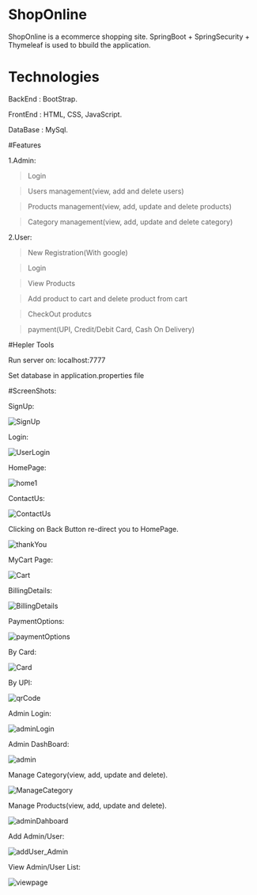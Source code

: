 # ShopOnline
ShopOnline is a ecommerce shopping site. SpringBoot + SpringSecurity + Thymeleaf is used to bbuild the application.

# Technologies
BackEnd : BootStrap.

FrontEnd : HTML, CSS, JavaScript.

DataBase : MySql.

#Features

1.Admin:

> Login

> Users management(view, add and delete users)
 
> Products management(view, add, update and delete products)

> Category management(view, add, update and delete category)

2.User:

> New Registration(With google)
 
> Login

> View Products

> Add product to cart and delete product from cart
 
> CheckOut produtcs

> payment(UPI, Credit/Debit Card, Cash On Delivery)

#Hepler Tools

Run server on: localhost:7777

Set database in application.properties file

#ScreenShots:

SignUp:

![SignUp](https://user-images.githubusercontent.com/95918824/145952997-0b7560f2-d616-4c6c-b9d1-9ec28aec9e52.png)

Login:

![UserLogin](https://user-images.githubusercontent.com/95918824/145953009-933d693e-e635-4210-b19f-dcaa7663f105.png)

HomePage:

![home1](https://user-images.githubusercontent.com/95918824/145956318-755fc830-9090-4089-9569-2b1b8ac85262.png)

ContactUs:

![ContactUs](https://user-images.githubusercontent.com/95918824/145953101-71471d2f-03d4-4108-b643-09c58d41898f.png)

Clicking on Back Button re-direct you to HomePage.

![thankYou](https://user-images.githubusercontent.com/95918824/145953131-14525a98-1578-4da9-975d-8891fe744775.png)


MyCart Page:

![Cart](https://user-images.githubusercontent.com/95918824/145953094-7213f272-9122-4942-bab0-17968c799ca0.png)

BillingDetails:

![BillingDetails](https://user-images.githubusercontent.com/95918824/145953083-14b19c9f-a6fe-489e-a58b-b14b5d07bcd7.png)

PaymentOptions:

![paymentOptions](https://user-images.githubusercontent.com/95918824/145953113-8856d361-eee1-42d1-91a0-915c5181e0f5.png)

By Card:

![Card](https://user-images.githubusercontent.com/95918824/145953091-2f8ca4b4-a539-42e1-aaa1-cfa4c7796448.png)

By UPI:

![qrCode](https://user-images.githubusercontent.com/95918824/145953122-2a46118e-1347-4eee-b318-3e61a0c901fd.png)

Admin Login:

![adminLogin](https://user-images.githubusercontent.com/95918824/145953075-46a9f0ba-19c4-4cd9-84f3-2423451fdb60.png)

Admin DashBoard:

![admin](https://user-images.githubusercontent.com/95918824/145953068-0f3d13e6-224d-4b51-bdaf-5f742967b3ad.png)

Manage Category(view, add, update and delete).

![ManageCategory](https://user-images.githubusercontent.com/95918824/145953104-7e9da625-78d1-463d-841b-c85c85cdeae7.png)

Manage Products(view, add, update and delete).

![adminDahboard](https://user-images.githubusercontent.com/95918824/145953074-083c1708-d5d9-4078-9400-7180b0783965.png)


Add Admin/User:

![addUser_Admin](https://user-images.githubusercontent.com/95918824/145954900-b1fe1e75-431f-4d67-ada3-e770993262fb.png)

View Admin/User List:

![viewpage](https://user-images.githubusercontent.com/95918824/145954915-4e89b9df-9f77-44e5-9d33-888cf2918b2c.png)



















